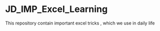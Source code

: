 # JD_IMP_Excel_Learning
This repository contain important excel tricks , which we use in daily life
